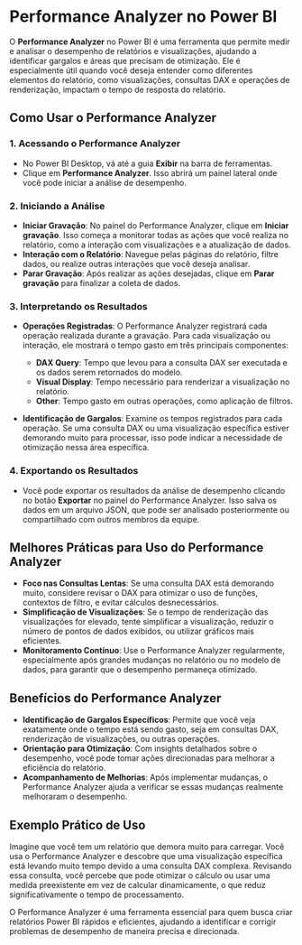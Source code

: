 
# Performance Analyzer no Power BI

O **Performance Analyzer** no Power BI é uma ferramenta que permite medir e analisar o desempenho de relatórios e visualizações, ajudando a identificar gargalos e áreas que precisam de otimização. Ele é especialmente útil quando você deseja entender como diferentes elementos do relatório, como visualizações, consultas DAX e operações de renderização, impactam o tempo de resposta do relatório.

## Como Usar o Performance Analyzer

### 1. Acessando o Performance Analyzer
   - No Power BI Desktop, vá até a guia **Exibir** na barra de ferramentas.
   - Clique em **Performance Analyzer**. Isso abrirá um painel lateral onde você pode iniciar a análise de desempenho.

### 2. Iniciando a Análise
   - **Iniciar Gravação**: No painel do Performance Analyzer, clique em **Iniciar gravação**. Isso começa a monitorar todas as ações que você realiza no relatório, como a interação com visualizações e a atualização de dados.
   - **Interação com o Relatório**: Navegue pelas páginas do relatório, filtre dados, ou realize outras interações que você deseja analisar.
   - **Parar Gravação**: Após realizar as ações desejadas, clique em **Parar gravação** para finalizar a coleta de dados.

### 3. Interpretando os Resultados
   - **Operações Registradas**: O Performance Analyzer registrará cada operação realizada durante a gravação. Para cada visualização ou interação, ele mostrará o tempo gasto em três principais componentes:
     - **DAX Query**: Tempo que levou para a consulta DAX ser executada e os dados serem retornados do modelo.
     - **Visual Display**: Tempo necessário para renderizar a visualização no relatório.
     - **Other**: Tempo gasto em outras operações, como aplicação de filtros.

   - **Identificação de Gargalos**: Examine os tempos registrados para cada operação. Se uma consulta DAX ou uma visualização específica estiver demorando muito para processar, isso pode indicar a necessidade de otimização nessa área específica.

### 4. Exportando os Resultados
   - Você pode exportar os resultados da análise de desempenho clicando no botão **Exportar** no painel do Performance Analyzer. Isso salva os dados em um arquivo JSON, que pode ser analisado posteriormente ou compartilhado com outros membros da equipe.

## Melhores Práticas para Uso do Performance Analyzer

- **Foco nas Consultas Lentas**: Se uma consulta DAX está demorando muito, considere revisar o DAX para otimizar o uso de funções, contextos de filtro, e evitar cálculos desnecessários.
- **Simplificação de Visualizações**: Se o tempo de renderização das visualizações for elevado, tente simplificar a visualização, reduzir o número de pontos de dados exibidos, ou utilizar gráficos mais eficientes.
- **Monitoramento Contínuo**: Use o Performance Analyzer regularmente, especialmente após grandes mudanças no relatório ou no modelo de dados, para garantir que o desempenho permaneça otimizado.

## Benefícios do Performance Analyzer

- **Identificação de Gargalos Específicos**: Permite que você veja exatamente onde o tempo está sendo gasto, seja em consultas DAX, renderização de visualizações, ou outras operações.
- **Orientação para Otimização**: Com insights detalhados sobre o desempenho, você pode tomar ações direcionadas para melhorar a eficiência do relatório.
- **Acompanhamento de Melhorias**: Após implementar mudanças, o Performance Analyzer ajuda a verificar se essas mudanças realmente melhoraram o desempenho.

## Exemplo Prático de Uso

Imagine que você tem um relatório que demora muito para carregar. Você usa o Performance Analyzer e descobre que uma visualização específica está levando muito tempo devido a uma consulta DAX complexa. Revisando essa consulta, você percebe que pode otimizar o cálculo ou usar uma medida preexistente em vez de calcular dinamicamente, o que reduz significativamente o tempo de processamento.

O Performance Analyzer é uma ferramenta essencial para quem busca criar relatórios Power BI rápidos e eficientes, ajudando a identificar e corrigir problemas de desempenho de maneira precisa e direcionada.
